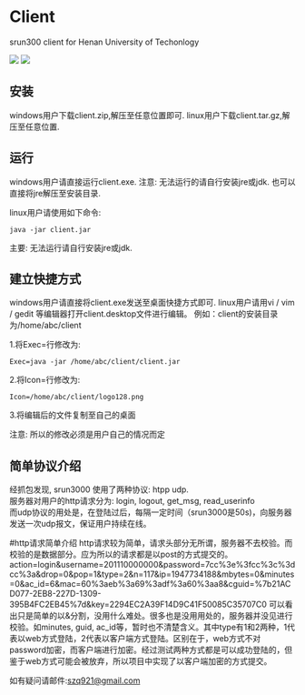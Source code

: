 Client
=======

srun300 client for Henan University of Techonlogy<br>

![](https://github.com/hauter/client/blob/master/view/view.png)
![](https://github.com/hauter/client/blob/master/view/view1.png)

安装
---------------------------
windows用户下载client.zip,解压至任意位置即可.
linux用户下载client.tar.gz,解压至任意位置.

运行
------------------------------
windows用户请直接运行client.exe.
注意: 无法运行的请自行安装jre或jdk. 也可以直接将jre解压至安装目录.

linux用户请使用如下命令: 
```
java -jar client.jar
```
主要: 无法运行请自行安装jre或jdk.

建立快捷方式
--------------------------------
windows用户请直接将client.exe发送至桌面快捷方式即可.
linux用户请用vi / vim / gedit 等编辑器打开client.desktop文件进行编辑。
例如：client的安装目录为/home/abc/client

1.将Exec=行修改为:
```
Exec=java -jar /home/abc/client/client.jar
```

2.将Icon=行修改为:
```
Icon=/home/abc/client/logo128.png
```

3.将编辑后的文件复制至自己的桌面

注意: 所以的修改必须是用户自己的情况而定


简单协议介绍
------------
经抓包发现, srun3000 使用了两种协议: htpp udp.<br>
服务器对用户的http请求分为: login, logout, get_msg, read_userinfo <br>
而udp协议的用处是，在登陆过后，每隔一定时间（srun3000是50s)，向服务器发送一次udp报文，保证用户持续在线。

#http请求简单介绍
http请求较为简单，请求头部分无所谓，服务器不去校验。而校验的是数据部分。应为所以的请求都是以post的方式提交的。
action=login&username=201110000000&password=7cc%3e%3fcc%3c%3dcc%3a&drop=0&pop=1&type=2&n=117&ip=1947734188&mbytes=0&minutes=0&ac_id=6&mac=60%3aeb%3a69%3adf%3a60%3aa8&cguid=%7b21ACD077-2EB8-227D-1309-395B4FC2EB45%7d&key=2294EC2A39F14D9C41F50085C35707C0
可以看出只是简单的以&分割，没用什么难处。很多也是没用用处的，服务器并没见进行校验。如minutes, guid, ac_id等，暂时也不清楚含义。其中type有1和2两种，1代表以web方式登陆，2代表以客户端方式登陆。区别在于，web方式不对password加密，而客户端进行加密。经过测试两种方式都是可以成功登陆的，但鉴于web方式可能会被放弃，所以项目中实现了以客户端加密的方式提交。<br>




如有疑问请邮件:szq921@gmail.com
